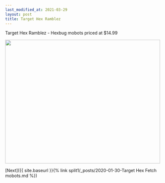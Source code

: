 ```yaml
---
last_modified_at: 2021-03-29
layout: post
title: Target Hex Ramblez  
---
```


Target Hex Ramblez - Hexbug mobots priced at $14.99

<img src="{{ site.baseurl }}/images/Target Hex ramblez 1.jpg" class="responsive" width="500" height="400" />

[Next]({{ site.baseurl }}{% link split1/_posts/2020-01-30-Target Hex Fetch mobots.md %})
